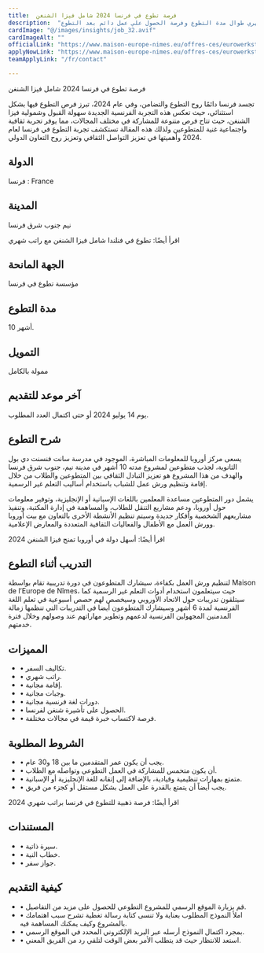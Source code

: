 ```yaml
---
title:  فرصة تطوع في فرنسا 2024 شامل فيزا الشنغن 
description:  "فرصة ذهبية للتطوع في فرنسا بتمويل كامل وراتب جيب شهري طوال مدة التطوع وفرصة الحصول علي عمل دائم بعد التطوع." 
cardImage: "@/images/insights/job_32.avif" 
cardImageAlt: "" 
officialLink: "https://www.maison-europe-nimes.eu/offres-ces/eurowerkstatt" 
applyNowLink: "https://www.maison-europe-nimes.eu/offres-ces/eurowerkstatt" 
teamApplyLink: "/fr/contact"

---
```


فرصة تطوع في فرنسا 2024 شامل فيزا الشنغن

تجسد فرنسا دائمًا روح التطوع والتضامن، وفي عام 2024، تبرز فرص التطوع فيها بشكل استثنائي، حيث تعكس هذه التجربة الفرنسية الجديدة سهولة القبول وشمولية فيزا الشنغن، حيث تتاح فرص متنوعة للمشاركة في مختلف المجالات، مما يوفر تجربة ثقافية واجتماعية غنية للمتطوعين ولذلك هذه المقالة تستكشف تجربة التطوع في فرنسا لعام 2024 وأهميتها في تعزيز التواصل الثقافي وتعزيز روح التعاون الدولي.

## الدولة

فرنسا : France

## المدينة

نيم جنوب شرق فرنسا

اقرأ أيضًا: تطوع في فنلندا شامل فيزا الشنغن مع راتب شهري

## الجهة المانحة

مؤسسة تطوع في فرنسا

## مدة التطوع

10 أشهر.

## التمويل

ممولة بالكامل

## آخر موعد للتقديم

يوم 14 يوليو 2024 أو حتى اكتمال العدد المطلوب.

## شرح التطوع

يسعى مركز أوروبا للمعلومات المباشرة، الموجود في مدرسة سانت فنسنت دي بول الثانوية، لجذب متطوعين لمشروع مدته 10 أشهر في مدينة نيم، جنوب شرق فرنسا والهدف من هذا المشروع هو تعزيز التبادل الثقافي بين المتطوعين والطلاب من خلال إقامة وتنظيم ورش عمل للشباب باستخدام أساليب التعلم غير الرسمية.

يشمل دور المتطوعين مساعدة المعلمين باللغات الإسبانية أو الإنجليزية، وتوفير معلومات حول أوروبا، ودعم مشاريع التنقل للطلاب، والمساهمة في إدارة المكتبة، وتنفيذ مشاريعهم الشخصية وأفكار جديدة وسيتم تنظيم الأنشطة الأخرى بالتعاون مع بيت أوروبا وورش العمل مع الأطفال والفعاليات الثقافية المتعددة والمعارض الإعلامية.

اقرأ أيضًا: أسهل دولة في أوروبا تمنح فيزا الشنغن 2024

## التدريب أثناء التطوع

لتنظيم ورش العمل بكفاءة، سيشارك المتطوعون في دورة تدريبية تقام بواسطة Maison de l’Europe de Nîmes، حيث سيتعلمون استخدام أدوات التعلم غير الرسمية كما سيتلقون تدريبات حول الاتحاد الأوروبي وسيخصص لهم حصص أسبوعية في تعلم اللغة الفرنسية لمدة 6 أشهر وسيشارك المتطوعون أيضا في التدريبات التي تنظمها زمالة المدمنين المجهولين الفرنسية لدعمهم وتطوير مهاراتهم عند وصولهم وخلال فترة خدمتهم.

## المميزات

- • تكاليف السفر.
- • راتب شهري.
- • إقامة مجانية.
- • وجبات مجانية.
- • دورات لغة فرنسية مجانية.
- • الحصول على تأشيرة شنغن لفرنسا.
- • فرصة لاكتساب خبرة قيمة في مجالات مختلفة.

## الشروط المطلوبة

- • يجب أن يكون عمر المتقدمين ما بين 18 و30 عام.
- • أن يكون متحمس للمشاركة في العمل التطوعي وتواصله مع الطلاب.
- • متمتع بمهارات تنظيمية وقيادية، بالإضافة إلى إتقانه للغة الإنجليزية أو الإسبانية.
- • يجب أيضاً أن يتمتع بالقدرة على العمل بشكل مستقل أو كجزء من فريق.

اقرأ أيضًا: فرصة ذهبية للتطوع في فرنسا براتب شهري 2024

## المستندات

- • سيرة ذاتية.
- • خطاب النية.
- • جواز سفر.

## كيفية التقديم

- • قم بزيارة الموقع الرسمي للمشروع التطوعي للحصول على مزيد من التفاصيل.
- • املأ النموذج المطلوب بعناية ولا تنسى كتابة رسالة تغطية تشرح سبب اهتمامك بالمشروع وكيف يمكنك المساهمة فيه.
- • بمجرد اكتمال النموذج أرسله عبر البريد الإلكتروني المحدد في الموقع الرسمي.
- • استعد للانتظار حيث قد يتطلب الأمر بعض الوقت لتلقي رد من الفريق المعني.


